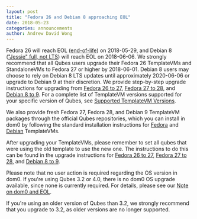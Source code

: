 ```yaml
---
layout: post
title: "Fedora 26 and Debian 8 approaching EOL"
date: 2018-05-23
categories: announcements
author: Andrew David Wong
---
```


Fedora 26 will reach EOL ([end-of-life]) on 2018-05-29, and Debian 8
(["Jessie" full, not LTS][debian-releases]) will reach EOL on
2018-06-06. We strongly recommend that all Qubes users upgrade their
Fedora 26 TemplateVMs and StandaloneVMs to Fedora 27 or higher by
2018-06-01. Debian 8 users may choose to rely on Debian 8 LTS updates
until approximately 2020-06-06 or upgrade to Debian 9 at their
discretion. We provide step-by-step upgrade instructions for upgrading
from [Fedora 26 to 27], [Fedora 27 to 28], and [Debian 8 to 9]. For a
complete list of TemplateVM versions supported for your specific version
of Qubes, see [Supported TemplateVM Versions].

We also provide fresh Fedora 27, Fedora 28, and Debian 9 TemplateVM
packages through the official Qubes repositories, which you can install
in dom0 by following the standard installation instructions for [Fedora]
and [Debian] TemplateVMs.

After upgrading your TemplateVMs, please remember to set all qubes that
were using the old template to use the new one. The instructions to do
this can be found in the upgrade instructions for [Fedora 26 to 27],
[Fedora 27 to 28], and [Debian 8 to 9].

Please note that no user action is required regarding the OS version in
dom0. If you're using Qubes 3.2 or 4.0, there is no dom0 OS upgrade
available, since none is currently required. For details, please see our
[Note on dom0 and EOL].

If you're using an older version of Qubes than 3.2, we strongly
recommend that you upgrade to 3.2, as older versions are no longer
supported.


[end-of-life]: https://fedoraproject.org/wiki/Fedora_Release_Life_Cycle#Maintenance_Schedule
[debian-releases]: https://wiki.debian.org/DebianReleases
[Fedora 26 to 27]: /doc/template/fedora/upgrade-26-to-27/
[Fedora 27 to 28]: /doc/template/fedora/upgrade-27-to-28/
[Debian 8 to 9]: /doc/template/debian/upgrade-8-to-9/
[Supported TemplateVM Versions]: /doc/supported-versions/#templatevms
[Fedora]: /doc/templates/fedora/#installing
[Debian]: /doc/templates/debian/#installing
[Note on dom0 and EOL]: /doc/supported-versions/#note-on-dom0-and-eol

